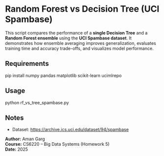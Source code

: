 # Random Forest vs Decision Tree (UCI Spambase)

This script compares the performance of a **single Decision Tree** and a **Random Forest ensemble** using the **UCI Spambase dataset**. It demonstrates how ensemble averaging improves generalization, evaluates training time and accuracy trade-offs, and visualizes model performance.

## Requirements
pip install numpy pandas matplotlib scikit-learn ucimlrepo

## Usage
python rf_vs_tree_spambase.py

## Notes
- Dataset: https://archive.ics.uci.edu/dataset/94/spambase  

**Author:** Aman Garg  
**Course:** CS6220 – Big Data Systems (Homework 5)  
**Date:** 2025
